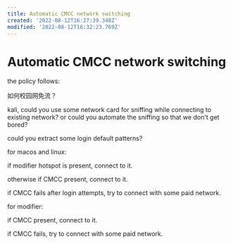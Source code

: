 ```yaml
---
title: Automatic CMCC network switching
created: '2022-08-12T16:27:39.348Z'
modified: '2022-08-12T16:32:23.769Z'
---
```


# Automatic CMCC network switching

the policy follows:

如何校园网免流？

kali, could you use some network card for sniffing while connecting to existing network? or could you automate the sniffing so that we don't get bored?

could you extract some login default patterns?

for macos and linux:

if modifier hotspot is present, connect to it.

otherwise if CMCC present, connect to it.

if CMCC fails after login attempts, try to connect with some paid network.

for modifier:

if CMCC present, connect to it.

if CMCC fails, try to connect with some paid network.


